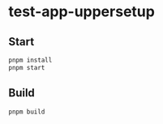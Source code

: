 # test-app-uppersetup

## Start

```bash
pnpm install
pnpm start
```

## Build

```bash
pnpm build
```
